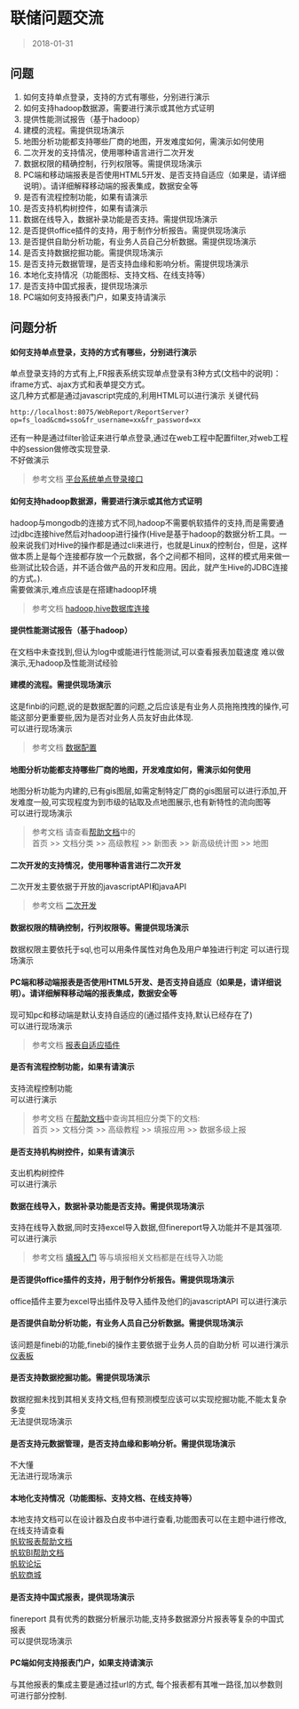# 联储问题交流
> 2018-01-31
## 问题
1. 如何支持单点登录，支持的方式有哪些，分别进行演示
2. 如何支持hadoop数据源，需要进行演示或其他方式证明
3. 提供性能测试报告（基于hadoop）
4. 建模的流程。需提供现场演示
5. 地图分析功能都支持哪些厂商的地图，开发难度如何，需演示如何使用
6. 二次开发的支持情况，使用哪种语言进行二次开发
7. 数据权限的精确控制，行列权限等。需提供现场演示
8. PC端和移动端报表是否使用HTML5开发、是否支持自适应（如果是，请详细说明）。请详细解释移动端的报表集成，数据安全等
9. 是否有流程控制功能，如果有请演示
10. 是否支持机构树控件，如果有请演示
11. 数据在线导入，数据补录功能是否支持。需提供现场演示
12. 是否提供office插件的支持，用于制作分析报告。需提供现场演示
13. 是否提供自助分析功能，有业务人员自己分析数据。需提供现场演示
14. 是否支持数据挖掘功能。需提供现场演示
15. 是否支持元数据管理，是否支持血缘和影响分析。需提供现场演示
16. 本地化支持情况（功能图标、支持文档、在线支持等）
17. 是否支持中国式报表，提供现场演示
18. PC端如何支持报表门户，如果支持请演示

## 问题分析
#### 如何支持单点登录，支持的方式有哪些，分别进行演示
单点登录支持的方式有上,FR报表系统实现单点登录有3种方式(文档中的说明)：iframe方式、ajax方式和表单提交方式。   
这几种方式都是通过javascript完成的,利用HTML可以进行演示
关键代码
```
http://localhost:8075/WebReport/ReportServer?op=fs_load&cmd=sso&fr_username=xx&fr_password=xx  
```
还有一种是通过filter验证来进行单点登录,通过在web工程中配置filter,对web工程中的session做修改实现登录.    
不好做演示    
> 参考文档
[平台系统单点登录接口](http://help.finereport.com/doc-view-884.html)
#### 如何支持hadoop数据源，需要进行演示或其他方式证明
hadoop与mongodb的连接方式不同,hadoop不需要帆软插件的支持,而是需要通过jdbc连接hive然后对hadoop进行操作(Hive是基于hadoop的数据分析工具。一般来说我们对Hive的操作都是通过cli来进行，也就是Linux的控制台，但是，这样做本质上是每个连接都存放一个元数据，各个之间都不相同，这样的模式用来做一些测试比较合适，并不适合做产品的开发和应用。因此，就产生Hive的JDBC连接的方式。).   
需要做演示,难点应该是在搭建hadoop环境
> 参考文档
[hadoop,hive数据库连接](http://help.finereport.com/doc-view-285.html)
#### 提供性能测试报告（基于hadoop）
在文档中未查找到,但认为log中或能进行性能测试,可以查看报表加载速度
难以做演示,无hadoop及性能测试经验

#### 建模的流程。需提供现场演示
这是finbi的问题,说的是数据配置的问题,之后应该是有业务人员拖拖拽拽的操作,可能这部分更重要些,因为是否对业务人员友好由此体现.    
可以进行现场演示
> 参考文档
[数据配置](http://help.finebi.com/doc-view-28.html)

#### 地图分析功能都支持哪些厂商的地图，开发难度如何，需演示如何使用
地图分析功能为内建的,已有gis图层,如需定制特定厂商的gis图层可以进行添加,开发难度一般,可实现程度为到市级的钻取及点地图展示,也有新特性的流向图等    
可以进行现场演示
> 参考文档
请查看[帮助文档](http://help.finereport.com)中的    
首页 >> 文档分类 >> 高级教程 >> 新图表 >> 新高级统计图 >> 地图

#### 二次开发的支持情况，使用哪种语言进行二次开发
二次开发主要依据于开放的javascriptAPI和javaAPI
> 参考文档
[二次开发](http://help.finereport.com/doc-view-437.html)

#### 数据权限的精确控制，行列权限等。需提供现场演示
数据权限主要依托于sql,也可以用条件属性对角色及用户单独进行判定
可以进行现场演示

#### PC端和移动端报表是否使用HTML5开发、是否支持自适应（如果是，请详细说明）。请详细解释移动端的报表集成，数据安全等
现可知pc和移动端是默认支持自适应的(通过插件支持,默认已经存在了)    
可以进行现场演示
> 参考文档
[报表自适应插件](http://help.finereport.com/doc-view-788.html)

#### 是否有流程控制功能，如果有请演示
支持流程控制功能    
可以进行演示
> 参考文档
在[帮助文档](http://help.finereport.com)中查询其相应分类下的文档:    
首页 >> 文档分类 >> 高级教程 >> 填报应用 >> 数据多级上报


#### 是否支持机构树控件，如果有请演示
支出机构树控件     
可以进行演示

#### 数据在线导入，数据补录功能是否支持。需提供现场演示
支持在线导入数据,同时支持excel导入数据,但finereport导入功能并不是其强项.   
可以进行演示
> 参考文档
[填报入门](http://help.finereport.com/doc-view-1168.html)
等与填报相关文档都是在线导入功能

#### 是否提供office插件的支持，用于制作分析报告。需提供现场演示
office插件主要为excel导出插件及导入插件及他们的javascriptAPI
可以进行演示

#### 是否提供自助分析功能，有业务人员自己分析数据。需提供现场演示
该问题是finebi的功能,finebi的操作主要依据于业务人员的自助分析
可以进行演示    
[仪表板](http://help.finebi.com/doc-view-71.html)

#### 是否支持数据挖掘功能。需提供现场演示
数据挖掘未找到其相关支持文档,但有预测模型应该可以实现挖掘功能,不能太复杂多变    
无法提供现场演示

#### 是否支持元数据管理，是否支持血缘和影响分析。需提供现场演示
不大懂    
无法进行现场演示
#### 本地化支持情况（功能图标、支持文档、在线支持等）
本地支持文档可以在设计器及白皮书中进行查看,功能图表可以在主题中进行修改,在线支持请查看    
[帆软报表帮助文档](http://help.finereport.com)    
[帆软BI帮助文档](http://help.finebi.com)   
[帆软论坛](http://bbs.fanruan.com)    
[帆软商城](https://market.fanruan.com)
#### 是否支持中国式报表，提供现场演示
finereport 具有优秀的数据分析展示功能,支持多数据源分片报表等复杂的中国式报表    
可以提供现场演示

#### PC端如何支持报表门户，如果支持请演示
与其他报表的集成主要是通过挂url的方式, 每个报表都有其唯一路径,加以参数则可进行部分控制.
